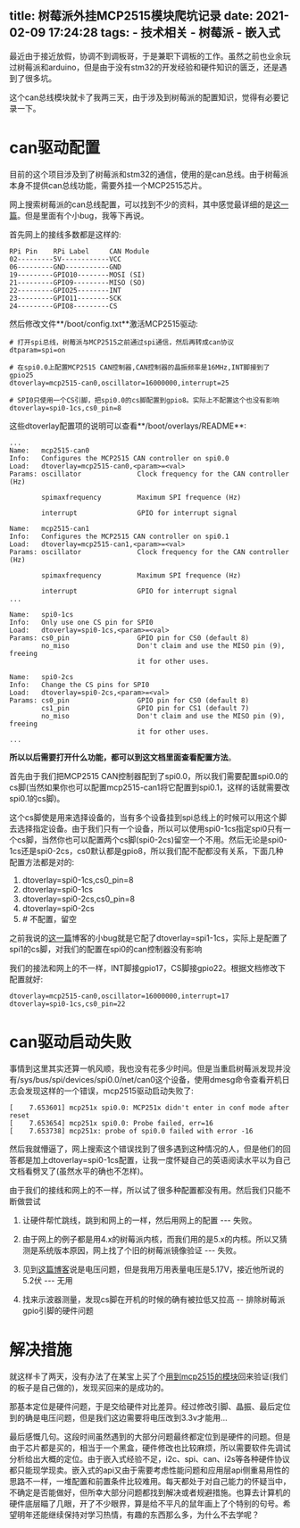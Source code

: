 title: 树莓派外挂MCP2515模块爬坑记录
date: 2021-02-09 17:24:28
tags:
    - 技术相关
    - 树莓派
    - 嵌入式
---

最近由于接近放假，协调不到调板哥，于是兼职下调板的工作。虽然之前也业余玩过树莓派和arduino，但是由于没有stm32的开发经验和硬件知识的匮乏，还是遇到了很多坑。

这个can总线模块就卡了我两三天，由于涉及到树莓派的配置知识，觉得有必要记录一下。

# can驱动配置

目前的这个项目涉及到了树莓派和stm32的通信，使用的是can总线。由于树莓派本身不提供can总线功能，需要外挂一个MCP2515芯片。

网上搜索树莓派的can总线配置，可以找到不少的资料，其中感觉最详细的是[这一篇](https://zhuanlan.zhihu.com/p/173648955)。但是里面有个小bug，我等下再说。

首先网上的接线多数都是这样的:

```
RPi Pin    RPi Label     CAN Module
02---------5V------------VCC
06---------GND-----------GND
19---------GPIO10--------MOSI (SI)
21---------GPIO9---------MISO (SO)
22---------GPIO25--------INT
23---------GPIO11--------SCK
24---------GPIO8---------CS
```

然后修改文件**/boot/config.txt**激活MCP2515驱动:

```
# 打开spi总线，树莓派与MCP2515之前通过spi通信，然后再转成can协议
dtparam=spi=on

# 在spi0.0上配置MCP2515 CAN控制器,CAN控制器的晶振频率是16MHz,INT脚接到了gpio25
dtoverlay=mcp2515-can0,oscillator=16000000,interrupt=25 

# SPI0只使用一个CS引脚，把spi0.0的cs脚配置到gpio8。实际上不配置这个也没有影响
dtoverlay=spi0-1cs,cs0_pin=8
```

这些dtoverlay配置项的说明可以查看**/boot/overlays/README**:

```
...
Name:   mcp2515-can0
Info:   Configures the MCP2515 CAN controller on spi0.0
Load:   dtoverlay=mcp2515-can0,<param>=<val>
Params: oscillator              Clock frequency for the CAN controller (Hz)

        spimaxfrequency         Maximum SPI frequence (Hz)

        interrupt               GPIO for interrupt signal
        
Name:   mcp2515-can1
Info:   Configures the MCP2515 CAN controller on spi0.1
Load:   dtoverlay=mcp2515-can1,<param>=<val>
Params: oscillator              Clock frequency for the CAN controller (Hz)

        spimaxfrequency         Maximum SPI frequence (Hz)

        interrupt               GPIO for interrupt signal
...

Name:   spi0-1cs
Info:   Only use one CS pin for SPI0
Load:   dtoverlay=spi0-1cs,<param>=<val>
Params: cs0_pin                 GPIO pin for CS0 (default 8)
        no_miso                 Don't claim and use the MISO pin (9), freeing
                                it for other uses.

Name:   spi0-2cs
Info:   Change the CS pins for SPI0
Load:   dtoverlay=spi0-2cs,<param>=<val>
Params: cs0_pin                 GPIO pin for CS0 (default 8)
        cs1_pin                 GPIO pin for CS1 (default 7)
        no_miso                 Don't claim and use the MISO pin (9), freeing
                                it for other uses.
...
```

**所以以后需要打开什么功能，都可以到这文档里面查看配置方法**。

首先由于我们把MCP2515 CAN控制器配到了spi0.0，所以我们需要配置spi0.0的cs脚(当然如果你也可以配置mcp2515-can1将它配置到spi0.1，这样的话就需要改spi0.1的cs脚)。

这个cs脚使是用来选择设备的，当有多个设备挂到spi总线上的时候可以用这个脚去选择指定设备。由于我们只有一个设备，所以可以使用spi0-1cs指定spi0只有一个cs脚，当然你也可以配置两个cs脚(spi0-2cs)留空一个不用。然后无论是spi0-1cs还是spi0-2cs，cs0默认都是gpio8，所以我们配不配都没有关系，下面几种配置方法都是对的:

1. dtoverlay=spi0-1cs,cs0_pin=8
2. dtoverlay=spi0-1cs
3. dtoverlay=spi0-2cs,cs0_pin=8
4. dtoverlay=spi0-2cs
5. \# 不配置，留空

之前我说的[这一篇](https://zhuanlan.zhihu.com/p/173648955)博客的小bug就是它配了dtoverlay=spi1-1cs，实际上是配置了spi1的cs脚，对我们的配置在spi0的can控制器没有影响

我们的接法和网上的不一样，INT脚接gpio17，CS脚接gpio22。根据文档修改下配置就好:

```
dtoverlay=mcp2515-can0,oscillator=16000000,interrupt=17
dtoverlay=spi0-1cs,cs0_pin=22
```

# can驱动启动失败

事情到这里其实还算一帆风顺，我也没有花多少时间。但是当重启树莓派发现并没有/sys/bus/spi/devices/spi0.0/net/can0这个设备，使用dmesg命令查看开机日志会发现这样的一个错误，mcp2515驱动启动失败了:

```
[    7.653601] mcp251x spi0.0: MCP251x didn't enter in conf mode after reset
[    7.653654] mcp251x spi0.0: Probe failed, err=16
[    7.653738] mcp251x: probe of spi0.0 failed with error -16
```

然后我就懵逼了，网上搜索这个错误找到了很多遇到这种情况的人，但是他们的回答都是加上dtoverlay=spi0-1cs配置，让我一度怀疑自己的英语阅读水平以为自己文档看劈叉了(虽然水平的确也不怎样)。

由于我们的接线和网上的不一样，所以试了很多种配置都没有用。然后我们只能不断做尝试

1. 让硬件帮忙跳线，跳到和网上的一样，然后用网上的配置 --- 失败。

2. 由于网上的例子都是用4.x的树莓派内核，而我们用的是5.x的内核。所以又猜测是系统版本原因，网上找了个旧的树莓派镜像验证 --- 失败。

3. 见到[这篇博客](https://blog.csdn.net/qq_33440634/article/details/109111384)说是电压问题，但是我用万用表量电压是5.17V，接近他所说的5.2伏 --- 无用
4. 找来示波器测量，发现cs脚在开机的时候的确有被拉低又拉高 -- 排除树莓派gpio引脚的硬件问题

# 解决措施

就这样卡了两天，没有办法了在某宝上买了个[用到mcp2515的模块](https://item.taobao.com/item.htm?id=586333809106)回来验证(我们的板子是自己做的)，发现买回来的是成功的。

那基本定位是硬件问题，于是交给硬件对比差异。经过修改引脚、晶振、最后定位到的确是电压问题，但是我们这边需要将电压改到3.3v才能用...

最后感慨几句。这段时间虽然遇到的大部分问题最终都定位到是硬件的问题。但是由于芯片都是买的，相当于一个黑盒，硬件修改也比较麻烦，所以需要软件先调试分析给出大概的定位。由于嵌入式经验不足，i2c、spi、can、i2s等各种硬件协议都只能现学现卖。嵌入式的api又由于需要考虑性能问题和应用层api侧重易用性的思路不一样，一堆配置和前置条件比较难用。每天都处于对自己能力的怀疑当中，不确定是否能做好，但所幸大部分问题都找到解决或者规避措施。也算去计算机的硬件底层瞄了几眼，开了不少眼界，算是给不平凡的鼠年画上了个特别的句号。希望明年还能继续保持对学习热情，有趣的东西那么多，为什么不去学呢？